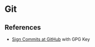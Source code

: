 # Git

## References

* [Sign Commits at GitHub](https://docs.github.com/en/github/authenticating-to-github/managing-commit-signature-verification) with GPG Key